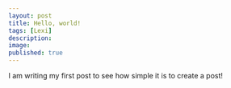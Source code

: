 ```yaml
---
layout: post
title: Hello, world!
tags: [Lexi]
description:
image:
published: true
---
```


I am writing my first post to see how simple it is to create a post!
